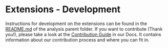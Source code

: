 # Extensions - Development

Instructions for development on the extensions can be found in the [README.md](/analysis/README.md) of the analysis parent folder. If you want to contribute (Thank you!), please take a look at the [Contribution Guide](https://www.objectiv.io/docs/the-project/contribute) in our Docs. It contains information about our contribution process and where you can fit in.

